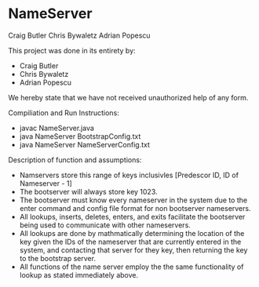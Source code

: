 # NameServer

Craig Butler
Chris Bywaletz
Adrian Popescu

This project was done in its entirety by:

- Craig Butler
- Chris Bywaletz
- Adrian Popescu

We hereby state that we have not received unauthorized help of any form.

Compiliation and Run Instructions:
- javac NameServer.java
- java NameServer BootstrapConfig.txt
- java NameServer NameServerConfig.txt


Description of function and assumptions:
- Namservers store this range of keys inclusivles [Predescor ID, ID of Nameserver - 1]
- The bootserver will always store key 1023.
- The bootserver must know every nameserver in the system due to the enter command and config file format for non bootserver nameservers.
- All lookups, inserts, deletes, enters, and exits facilitate the bootserver being used to communicate with other nameservers.
- All lookups are done by mathmatically determining the location of the key given the IDs of the nameserver that are currently entered in the system, and contacting that server for they key, then returning the key to the bootstrap server.
- All functions of the name server employ the the same functionality of lookup as stated immediately above.

